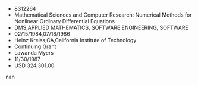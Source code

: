 
* 8312264
* Mathematical Sciences and Computer Research: Numerical Methods for Nonlinear Ordinary Differential Equations
* DMS,APPLIED MATHEMATICS, SOFTWARE ENGINEERING, SOFTWARE
* 02/15/1984,07/18/1986
* Heinz Kreiss,CA,California Institute of Technology
* Continuing Grant
* Lawanda Myers
* 11/30/1987
* USD 324,301.00

nan
